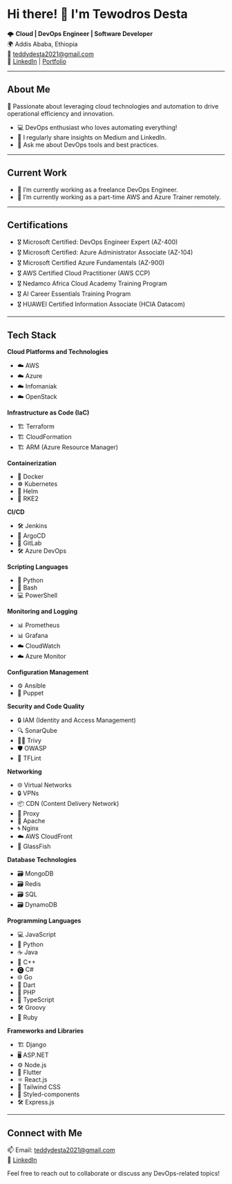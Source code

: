# Hi there! 👋 I'm Tewodros Desta

🌩️ **Cloud | DevOps Engineer | Software Developer**  
🌍 Addis Ababa, Ethiopia  
📧 teddydesta2021@gmail.com  
🔗 [LinkedIn](https://www.linkedin.com/in/tewodros-desta/) | [Portfolio](https://medium.com/@teddy2000)

---

## About Me

🚀 Passionate about leveraging cloud technologies and automation to drive operational efficiency and innovation.

- 💻 DevOps enthusiast who loves automating everything!
- 📝 I regularly share insights on Medium and LinkedIn.
- 💬 Ask me about DevOps tools and best practices.

---

## Current Work

- 🔭 I’m currently working as a freelance DevOps Engineer.
- 🌱 I’m currently working as a part-time AWS and Azure Trainer remotely.

---

## Certifications
- 🎖 Microsoft Certified: DevOps Engineer Expert (AZ-400)
- 🎖 Microsoft Certified: Azure Administrator Associate (AZ-104)
- 🎖 Microsoft Certified Azure Fundamentals (AZ-900)
- 🎖 AWS Certified Cloud Practitioner (AWS CCP)
- 🎖 Nedamco Africa Cloud Academy Training Program
- 🎖 AI Career Essentials Training Program
- 🎖 HUAWEI Certified Information Associate (HCIA Datacom)

---

## Tech Stack

**Cloud Platforms and Technologies**  
- ☁️ AWS  
- ☁️ Azure  
- ☁️ Infomaniak  
- ☁️ OpenStack  

**Infrastructure as Code (IaC)**  
- 🏗️ Terraform  
- 🏗️ CloudFormation  
- 🏗️ ARM (Azure Resource Manager)  

**Containerization**  
- 🐳 Docker  
- ☸️ Kubernetes  
- 🎩 Helm  
- 🚀 RKE2  

**CI/CD**  
- 🛠️ Jenkins  
- 🔄 ArgoCD  
- 🧩 GitLab  
- 🛠️ Azure DevOps  

**Scripting Languages**  
- 🐍 Python  
- 🐚 Bash  
- 💻 PowerShell  

**Monitoring and Logging**  
- 📊 Prometheus  
- 📊 Grafana  
- ☁️ CloudWatch  
- ☁️ Azure Monitor  

**Configuration Management**  
- ⚙️ Ansible  
- 🤖 Puppet  

**Security and Code Quality**  
- 🔒 IAM (Identity and Access Management)  
- 🔍 SonarQube  
- 🕵️‍♂️ Trivy  
- 🛡️ OWASP  
- 🧱 TFLint  

**Networking**  
- 🌐 Virtual Networks  
- 🔒 VPNs  
- 📦 CDN (Content Delivery Network)  
- 🔄 Proxy  
- 🔧 Apache  
- 🌀 Nginx  
- ☁️ AWS CloudFront  
- 🌉 GlassFish  

**Database Technologies**  
- 🗃️ MongoDB  
- 🗃️ Redis  
- 🗃️ SQL  
- 🗃️ DynamoDB  

**Programming Languages**  
- 💻 JavaScript  
- 🐍 Python  
- ☕ Java  
- 💾 C++  
- 🅒 C#  
- 🌐 Go  
- 🎯 Dart  
- 🐘 PHP  
- 📜 TypeScript  
- 🛠️ Groovy  
- 💎 Ruby  

**Frameworks and Libraries**  
- 🏗️ Django  
- 🖥️ ASP.NET  
- ⚙️ Node.js  
- 🦋 Flutter  
- ⚛️ React.js  
- 🎨 Tailwind CSS  
- 🧩 Styled-components  
- 🛠️ Express.js  

---

## Connect with Me

📫 Email: teddydesta2021@gmail.com  
🔗 [LinkedIn](https://www.linkedin.com/in/tewodros-desta/)

Feel free to reach out to collaborate or discuss any DevOps-related topics!
